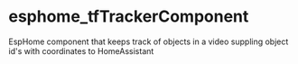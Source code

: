 # esphome_tfTrackerComponent
EspHome component that keeps track of objects in a video suppling object id's with coordinates to HomeAssistant
